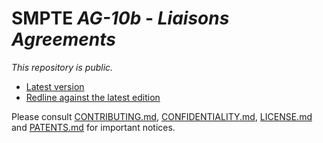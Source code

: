 # SMPTE _AG-10b_ - _Liaisons Agreements_

_This repository is *public*._

* [Latest version](https://doc.smpte-doc.org/ag-10b/main/)
* [Redline against the latest edition](https://doc.smpte-doc.org/ag-10b/main/pub-rl.html)

Please consult [CONTRIBUTING.md](./CONTRIBUTING.md), [CONFIDENTIALITY.md](./CONFIDENTIALITY.md), [LICENSE.md](./LICENSE.md) and
[PATENTS.md](./PATENTS.md) for important notices.